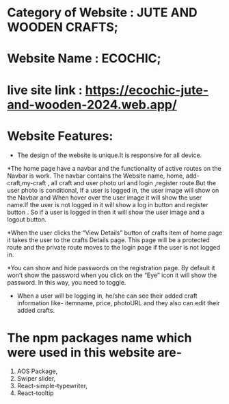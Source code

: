 # Category of Website : JUTE AND WOODEN CRAFTS;
# Website Name : ECOCHIC;
# live site link : https://ecochic-jute-and-wooden-2024.web.app/

 # Website Features:

* The design of the website is unique.It is responsive for all device.

*The home page  have a navbar and the functionality of active routes on
the Navbar is work. The navbar contains the Website name, home, add-craft,my-craft , all craft  and user photo url and login ,register route.But the user photo is conditional, If a user is logged in, the user
image will show on the Navbar and When  hover over the user
image it will show the user name.If the user is not logged in it will show a log in  button and register button . So if a user is logged in then it will show the user image and a logout
button. 

*When the user clicks the “View Details” button of crafts item of home page it takes
the user to the crafts Details page. This page will be a protected route
and the private route moves to the login page if the user is
not logged in.

*You can show and hide passwords on the registration page. By default
it won’t show the password when you click on the “Eye” icon it will show
the password. In this way, you need to toggle.

* When a user will be logging in, he/she can see their
added craft information like- itemname, price, photoURL and they also can edit their added crafts.


# The npm packages name which were used in this website are-

1. AOS Package,
2. Swiper slider,
3. React-simple-typewriter,
4. React-tooltip


